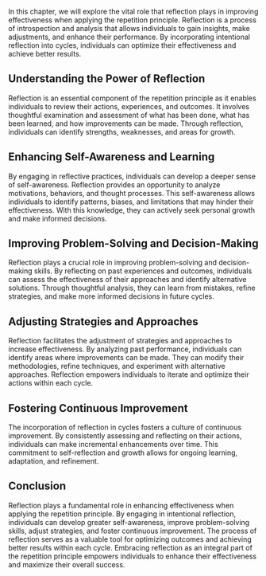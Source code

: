 
In this chapter, we will explore the vital role that reflection plays in improving effectiveness when applying the repetition principle. Reflection is a process of introspection and analysis that allows individuals to gain insights, make adjustments, and enhance their performance. By incorporating intentional reflection into cycles, individuals can optimize their effectiveness and achieve better results.

## Understanding the Power of Reflection

Reflection is an essential component of the repetition principle as it enables individuals to review their actions, experiences, and outcomes. It involves thoughtful examination and assessment of what has been done, what has been learned, and how improvements can be made. Through reflection, individuals can identify strengths, weaknesses, and areas for growth.

## Enhancing Self-Awareness and Learning

By engaging in reflective practices, individuals can develop a deeper sense of self-awareness. Reflection provides an opportunity to analyze motivations, behaviors, and thought processes. This self-awareness allows individuals to identify patterns, biases, and limitations that may hinder their effectiveness. With this knowledge, they can actively seek personal growth and make informed decisions.

## Improving Problem-Solving and Decision-Making

Reflection plays a crucial role in improving problem-solving and decision-making skills. By reflecting on past experiences and outcomes, individuals can assess the effectiveness of their approaches and identify alternative solutions. Through thoughtful analysis, they can learn from mistakes, refine strategies, and make more informed decisions in future cycles.

## Adjusting Strategies and Approaches

Reflection facilitates the adjustment of strategies and approaches to increase effectiveness. By analyzing past performance, individuals can identify areas where improvements can be made. They can modify their methodologies, refine techniques, and experiment with alternative approaches. Reflection empowers individuals to iterate and optimize their actions within each cycle.

## Fostering Continuous Improvement

The incorporation of reflection in cycles fosters a culture of continuous improvement. By consistently assessing and reflecting on their actions, individuals can make incremental enhancements over time. This commitment to self-reflection and growth allows for ongoing learning, adaptation, and refinement.

## Conclusion

Reflection plays a fundamental role in enhancing effectiveness when applying the repetition principle. By engaging in intentional reflection, individuals can develop greater self-awareness, improve problem-solving skills, adjust strategies, and foster continuous improvement. The process of reflection serves as a valuable tool for optimizing outcomes and achieving better results within each cycle. Embracing reflection as an integral part of the repetition principle empowers individuals to enhance their effectiveness and maximize their overall success.

